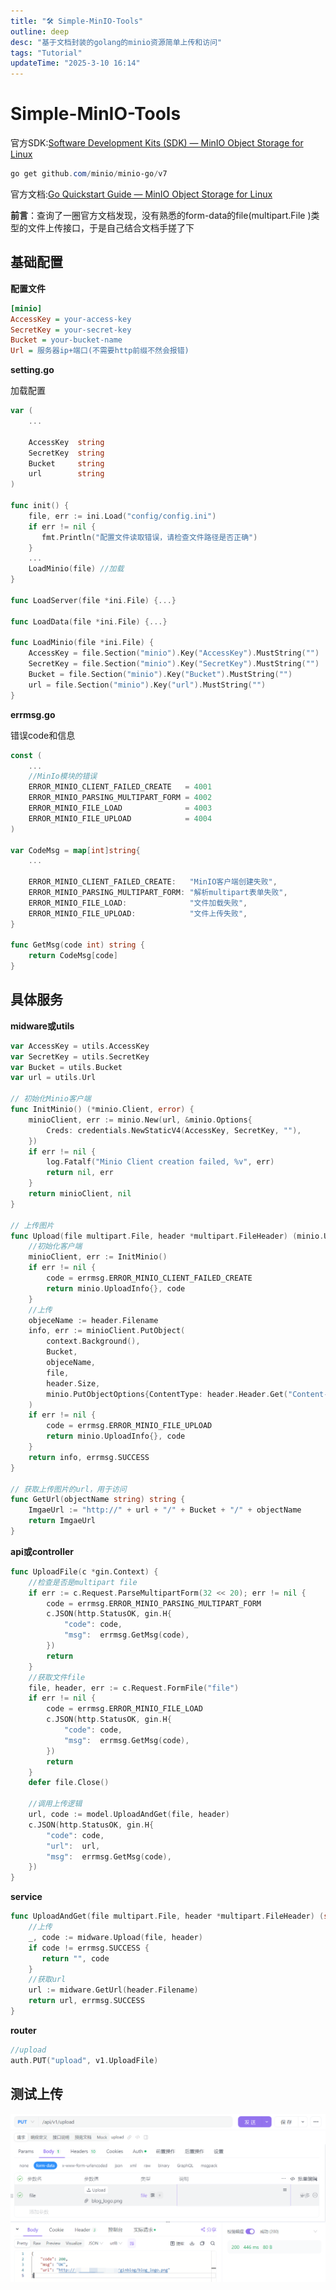 ```yaml
---
title: "🛠️ Simple-MinIO-Tools"
outline: deep
desc: "基于文档封装的golang的minio资源简单上传和访问"
tags: "Tutorial"
updateTime: "2025-3-10 16:14"
---
```


# Simple-MinIO-Tools

官方SDK:[Software Development Kits (SDK) — MinIO Object Storage for Linux](https://min.io/docs/minio/linux/developers/minio-drivers.html)

```powershell
go get github.com/minio/minio-go/v7
```

官方文档:[Go Quickstart Guide — MinIO Object Storage for Linux](https://min.io/docs/minio/linux/developers/go/minio-go.html)

**前言**：查询了一圈官方文档发现，没有熟悉的form-data的file(multipart.File )类型的文件上传接口，于是自己结合文档手搓了下

## 基础配置

**配置文件**

```ini
[minio]
AccessKey = your-access-key
SecretKey = your-secret-key
Bucket = your-bucket-name
Url = 服务器ip+端口(不需要http前缀不然会报错)
```

**setting.go**

加载配置

```go
var (
	...
    
    AccessKey  string
    SecretKey  string
    Bucket     string
    url        string
)

func init() {
    file, err := ini.Load("config/config.ini")
    if err != nil {
       fmt.Println("配置文件读取错误，请检查文件路径是否正确")
    }
	...
    LoadMinio(file) //加载
}

func LoadServer(file *ini.File) {...}

func LoadData(file *ini.File) {...}

func LoadMinio(file *ini.File) {
    AccessKey = file.Section("minio").Key("AccessKey").MustString("")
    SecretKey = file.Section("minio").Key("SecretKey").MustString("")
    Bucket = file.Section("minio").Key("Bucket").MustString("")
    url = file.Section("minio").Key("url").MustString("")
}
```

**errmsg.go**

错误code和信息

```go
const (
	...
	//MinIo模块的错误
	ERROR_MINIO_CLIENT_FAILED_CREATE   = 4001
	ERROR_MINIO_PARSING_MULTIPART_FORM = 4002
	ERROR_MINIO_FILE_LOAD              = 4003
	ERROR_MINIO_FILE_UPLOAD            = 4004
)

var CodeMsg = map[int]string{
	...

	ERROR_MINIO_CLIENT_FAILED_CREATE:   "MinIO客户端创建失败",
	ERROR_MINIO_PARSING_MULTIPART_FORM: "解析multipart表单失败",
	ERROR_MINIO_FILE_LOAD:              "文件加载失败",
	ERROR_MINIO_FILE_UPLOAD:            "文件上传失败",
}

func GetMsg(code int) string {
	return CodeMsg[code]
}
```

## 具体服务

**midware或utils**

```go
var AccessKey = utils.AccessKey
var SecretKey = utils.SecretKey
var Bucket = utils.Bucket
var url = utils.Url

// 初始化Minio客户端
func InitMinio() (*minio.Client, error) {
	minioClient, err := minio.New(url, &minio.Options{
		Creds: credentials.NewStaticV4(AccessKey, SecretKey, ""),
	})
	if err != nil {
		log.Fatalf("Minio Client creation failed, %v", err)
		return nil, err
	}
	return minioClient, nil
}

// 上传图片
func Upload(file multipart.File, header *multipart.FileHeader) (minio.UploadInfo, int) {
	//初始化客户端
	minioClient, err := InitMinio()
	if err != nil {
		code = errmsg.ERROR_MINIO_CLIENT_FAILED_CREATE
		return minio.UploadInfo{}, code
	}
	//上传
	objeceName := header.Filename
	info, err := minioClient.PutObject(
		context.Background(),
		Bucket,
		objeceName,
		file,
		header.Size,
		minio.PutObjectOptions{ContentType: header.Header.Get("Content-Type")},
	)
	if err != nil {
		code = errmsg.ERROR_MINIO_FILE_UPLOAD
		return minio.UploadInfo{}, code
	}
	return info, errmsg.SUCCESS
}

// 获取上传图片的url，用于访问
func GetUrl(objectName string) string {
	ImgaeUrl := "http://" + url + "/" + Bucket + "/" + objectName
	return ImgaeUrl
}
```

**api或controller**

```go
func UploadFile(c *gin.Context) {
	//检查是否是multipart file
	if err := c.Request.ParseMultipartForm(32 << 20); err != nil {
		code = errmsg.ERROR_MINIO_PARSING_MULTIPART_FORM
		c.JSON(http.StatusOK, gin.H{
			"code": code,
			"msg":  errmsg.GetMsg(code),
		})
		return
	}
	//获取文件file
	file, header, err := c.Request.FormFile("file")
	if err != nil {
		code = errmsg.ERROR_MINIO_FILE_LOAD
		c.JSON(http.StatusOK, gin.H{
			"code": code,
			"msg":  errmsg.GetMsg(code),
		})
		return
	}
	defer file.Close()

	//调用上传逻辑
	url, code := model.UploadAndGet(file, header)
	c.JSON(http.StatusOK, gin.H{
		"code": code,
		"url":  url,
		"msg":  errmsg.GetMsg(code),
	})
}
```

**service**

```go
func UploadAndGet(file multipart.File, header *multipart.FileHeader) (string, int) {
    //上传
    _, code := midware.Upload(file, header)
    if code != errmsg.SUCCESS {
       return "", code
    }
    //获取url
    url := midware.GetUrl(header.Filename)
    return url, errmsg.SUCCESS
}
```

**router**

```go
//upload
auth.PUT("upload", v1.UploadFile)
```

## 测试上传

![image-20250310162700371](../../public/SimpleMinIOTools.assets/image-20250310162700371.png)